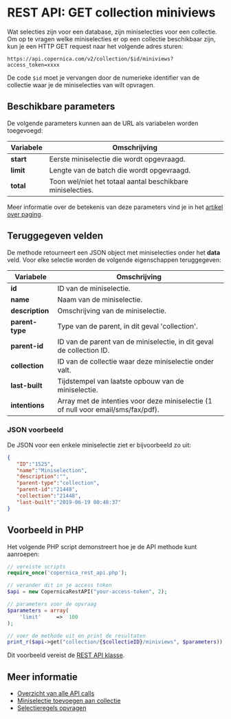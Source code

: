 # REST API: GET collection miniviews

Wat selecties zijn voor een database, zijn miniselecties voor een collectie.
Om op te vragen welke miniselecties er op een collectie beschikbaar zijn,
kun je een HTTP GET request naar het volgende adres sturen:

`https://api.copernica.com/v2/collection/$id/miniviews?access_token=xxxx`

De code `$id` moet je vervangen door de numerieke identifier van de 
collectie waar je de miniselecties van wilt opvragen.

## Beschikbare parameters

De volgende parameters kunnen aan de URL als variabelen worden toegevoegd:

| Variabele | Omschrijving
|-----------|---------------------------------------------------------------|
| **start** | Eerste miniselectie die wordt opgevraagd.                     |
| **limit** | Lengte van de batch die wordt opgevraagd.                     |
| **total** | Toon wel/niet het totaal aantal beschikbare miniselecties.    |

Meer informatie over de betekenis van deze parameters vind je in het
[artikel over paging](rest-paging).

## Teruggegeven velden

De methode retourneert een JSON object met miniselecties onder het **data** 
veld. Voor elke selectie worden de volgende eigenschappen teruggegeven:

| Variabele         | Omschrijving                                                                      |
|-------------------|-----------------------------------------------------------------------------------|
| **id**            | ID van de miniselectie.                                                           |
| **name**          | Naam van de miniselectie.                                                         |
| **description**   | Omschrijving van de miniselectie.                                                 |
| **parent-type**   | Type van de parent, in dit geval 'collection'.                                    |
| **parent-id**     | ID van de parent van de miniselectie, in dit geval de collection ID.              |
| **collection**    | ID van de collectie waar deze miniselectie onder valt.                            |
| **last-built**    | Tijdstempel van laatste opbouw van de miniselectie.                               |
| **intentions**    | Array met de intenties voor deze miniselectie (1 of null voor email/sms/fax/pdf). |

### JSON voorbeeld

De JSON voor een enkele miniselectie ziet er bijvoorbeeld zo uit:

```json
{  
   "ID":"1525",
   "name":"Miniselection",
   "description":"",
   "parent-type":"collection",
   "parent-id":"21448",
   "collection":"21448",
   "last-built":"2019-06-19 00:48:37"
}
```

## Voorbeeld in PHP

Het volgende PHP script demonstreert hoe je de API methode kunt aanroepen:

```php
// vereiste scripts
require_once('copernica_rest_api.php');

// verander dit in je access token
$api = new CopernicaRestAPI("your-access-token", 2);

// parameters voor de opvraag
$parameters = array(
    'limit'     =>  100
);

// voer de methode uit en print de resultaten
print_r($api->get("collection/{$collectieID}/miniviews", $parameters));
```

Dit voorbeeld vereist de [REST API klasse](rest-php).

## Meer informatie

* [Overzicht van alle API calls](rest-api)
* [Miniselectie toevoegen aan collectie](rest-post-collection-views)
* [Selectieregels opvragen](rest-get-miniview-rules)
